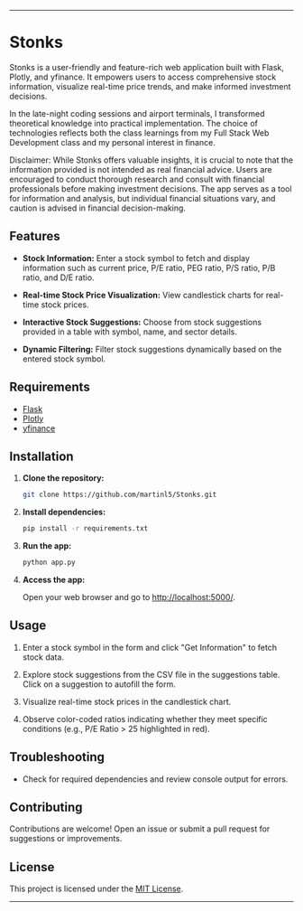 
---

# Stonks

Stonks is a user-friendly and feature-rich web application built with Flask, Plotly, and yfinance. It empowers users to access comprehensive stock information, visualize real-time price trends, and make informed investment decisions.

In the late-night coding sessions and airport terminals, I transformed theoretical knowledge into practical implementation. The choice of technologies reflects both the class learnings from my Full Stack Web Development class and my personal interest in finance.

Disclaimer: While Stonks offers valuable insights, it is crucial to note that the information provided is not intended as real financial advice. Users are encouraged to conduct thorough research and consult with financial professionals before making investment decisions. The app serves as a tool for information and analysis, but individual financial situations vary, and caution is advised in financial decision-making.



## Features

- **Stock Information:** Enter a stock symbol to fetch and display information such as current price, P/E ratio, PEG ratio, P/S ratio, P/B ratio, and D/E ratio.

- **Real-time Stock Price Visualization:** View candlestick charts for real-time stock prices.

- **Interactive Stock Suggestions:** Choose from stock suggestions provided in a table with symbol, name, and sector details.

- **Dynamic Filtering:** Filter stock suggestions dynamically based on the entered stock symbol.



## Requirements

- [Flask](https://pypi.org/project/Flask/)
- [Plotly](https://plotly.com/python/getting-started/)
- [yfinance](https://pypi.org/project/yfinance/)

## Installation

1. **Clone the repository:**

   ```bash
   git clone https://github.com/martinl5/Stonks.git
   ```

2. **Install dependencies:**

   ```bash
   pip install -r requirements.txt
   ```

3. **Run the app:**

   ```bash
   python app.py
   ```

4. **Access the app:**

   Open your web browser and go to [http://localhost:5000/](http://localhost:5000/).

## Usage

1. Enter a stock symbol in the form and click "Get Information" to fetch stock data.

2. Explore stock suggestions from the CSV file in the suggestions table. Click on a suggestion to autofill the form.

3. Visualize real-time stock prices in the candlestick chart.

4. Observe color-coded ratios indicating whether they meet specific conditions (e.g., P/E Ratio > 25 highlighted in red).

## Troubleshooting

- Check for required dependencies and review console output for errors.

## Contributing

Contributions are welcome! Open an issue or submit a pull request for suggestions or improvements.

## License

This project is licensed under the [MIT License](LICENSE).

---
